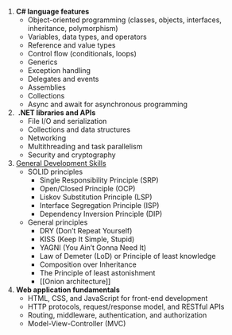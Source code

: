 1. **C# language features**
	- Object-oriented programming (classes, objects, interfaces, inheritance, polymorphism)
	- Variables, data types, and operators
	- Reference and value types
	- Control flow (conditionals, loops)
	- Generics
	- Exception handling
	- Delegates and events
	- Assemblies
	- Collections 
	- Async and await for asynchronous programming
2.  **.NET libraries and APIs**
	- File I/O and serialization
	- Collections and data structures
	- Networking 
	- Multithreading and task parallelism
	- Security and cryptography
3.  [General Development Skills](https://github.com/milanm/DotNet-Developer-Roadmap#2-general-development-skills)
	- SOLID principles
		- Single Responsibility Principle (SRP)
		- Open/Closed Principle (OCP)
		- Liskov Substitution Principle (LSP)
		- Interface Segregation Principle (ISP)
		- Dependency Inversion Principle (DIP)
	- General principles 
		- DRY (Don’t Repeat Yourself)
		- KISS (Keep It Simple, Stupid)
		- YAGNI (You Ain’t Gonna Need It)
		- Law of Demeter (LoD) or Principle of least knowledge
		- Composition over Inheritance
		- The Principle of least astonishment
		- [[Onion architecture]]
1. **Web application fundamentals**
	- HTML, CSS, and JavaScript for front-end development
	- HTTP protocols, request/response model, and RESTful APIs
	- Routing, middleware, authentication, and authorization
	- Model-View-Controller (MVC) 